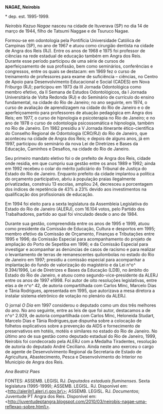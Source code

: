 **NAGAE, Neirobis**

\* dep. est. 1995-1999.

*Neirobis Kazuo Nagae* nasceu na cidade de Ituverava (SP) no dia 14 de
março de 1944, filho de Tatsumi Naggae e de Tsuruco Nagae.

Formou-se em odontologia pela Pontifícia Universidade Católica de
Campinas (SP), no ano de 1967 e atuou como cirurgião dentista na cidade
de Angra dos Reis (RJ). Entre os anos de 1968 e 1975 foi professor de
ciências na rede estadual de educação também em Angra dos Reis. Durante
esse período participou de uma série de cursos de aperfeiçoamento de sua
profissão, bem como seminários, conferências e congressos, entre os
quais se destacam: em 1969 fez o curso de treinamento de professores
para exame de suficiência – ciências, no Centro de Apoio para
Desenvolvimento Educacional e Social (CADES) em Nova Friburgo (RJ);
participou em 1973 da III Jornada Odontológica como membro efetivo, da
II Semana de Estudos Odontológicos, da I Jornada Universitária de Volta
Redonda (RJ) e do Seminário de currículo do ensino fundamental, na
cidade do Rio de Janeiro; no ano seguinte, em 1974, o curso de avaliação
de aprendizagem na cidade do Rio de Janeiro e o de aperfeiçoamento para
professores de atuação pedagógica em Angra dos Reis; em 1977, o curso de
hipnologia e psicoterapia no Rio de Janeiro; e no ano de 1978 o curso de
odontologia psicossomática e hipnologia, também no Rio de Janeiro. Em
1982 presidiu a V Jornada itinerante ético-científica do Conselho
Regional de Odontologia (CRO/RJ) do Rio de Janeiro, que aconteceu na
cidade de Angra dos Reis; e depois de alguns anos, já em 1997,
participou do seminário da nova Lei de Diretrizes e Bases da Educação,
Caminhos e Desafios, na cidade do Rio de Janeiro.

Seu primeiro mandato eletivo foi o de prefeito de Angra dos Reis, cidade
onde residia, em que cumpriu sua gestão entre os anos 1989 e 1992; ainda
em 1992 recebeu o colar do mérito judiciário do Tribunal de Justiça do
Estado do Rio de Janeiro. Enquanto prefeito da cidade implantou a
política do orçamento participativo, abriu à população praias
ilegalmente privatizadas, construiu 13 escolas, ampliou 24, decresceu a
porcentagem dos índices de repetência de 43% a 23% devido aos
investimentos na qualificação dos profissionais de educação.

Em 1994 foi eleito para a sexta legislatura da Assembleia Legislativa do
Estado do Rio de Janeiro (ALERJ), com 16.104 votos, pelo Partido dos
Trabalhadores, partido ao qual foi vinculado desde o ano de 1984.

Durante sua gestão, compreendida entre os anos de 1995 e 1999, atuou
como presidente da Comissão de Educação, Cultura e desportos em 1995;
membro efetivo da Comissão de Orçamento, Finanças e Tributações entre
1995 e 1996; da Comissão Especial para acompanhamento do projeto de
ampliação do Porto de Sepetiba em 1996; e da Comissão Especial para
investigar e acompanhar as denúncias de casos de racismo e para realizar
o levantamento de terras de remanescentes quilombolas no estado do Rio
de Janeiro em 1997; presidiu a comissão especial para acompanhar a
implantação do fundo de valorização do magistério e da Lei n^o^
9.394/1996, Lei de Diretrizes e Bases da Educação (LDB), no âmbito do
Estado do Rio de Janeiro, e atuou como segundo-vice-presidente da ALERJ
entre os anos de 1997 e1998. Foi autor de oito resoluções legislativas,
entre elas a de n^o^ 42, de autoria compartilhada com Carlos Minc,
Marcelo Dias e Tânia Rodrigues, apresentada em 1995, que autorizava a
mesa diretora a instalar sistema eletrônico de votação no plenário da
ALERJ.

O jornal *O Dia* em 1997 considerou o deputado como um dos três melhores
do ano. No ano seguinte, entre as leis de que foi autor, destacamos a de
n^o^ 2.929, de autoria compartilhada com Carlos Minc, Heloneida Studart,
Marcelo Dias e Tânia Rodrigues,que dispunha sobre a colocação de
folhetos explicativos sobre a prevenção da AIDS e fornecimento de
preservativos em hotéis, motéis e similares no estado do Rio de Janeiro.
No último ano de sua gestão como deputado estadual do Rio de Janeiro,
1999, Neirobis foi condecorado pela ALERJ com a Medalha Tiradentes,
resolução de autoria do deputado André Ceciliano. Ainda neste ano
exerceu o cargo de agente de Desenvolvimento Regional da Secretaria de
Estado de Agricultura, Abastecimento, Pesca e Desenvolvimento do
Interior no Município de Angra dos Reis.

*Ana Beatriz Paes*

FONTES: ASSEMB. LEGISL RJ. *Deputados estaduais fluminenses*. Sexta
legislatura (1995-1999); ASSEMB. LEGISL. RJ. Disponível em:
\<http://alerjln1.alerj.rj.gov.br\>; ASSEMB. LEGISL. RJ. *Documentos*;
Juventude PT Angra dos Reis. Disponível em:
\<http://juventudeptangra.blogspot.com/2010/03/neirobis-nagae-uma-reflexao-sobre.html\>.
